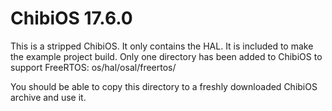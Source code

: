 # ChibiOS 17.6.0

This is a stripped ChibiOS. It only contains the HAL. It is included to make the example project build. Only one directory has been added to ChibiOS to support FreeRTOS: os/hal/osal/freertos/

You should be able to copy this directory to a freshly downloaded ChibiOS archive and use it.
